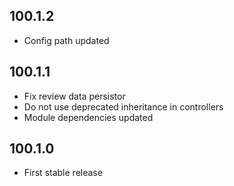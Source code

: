 ## 100.1.2

- Config path updated

## 100.1.1

- Fix review data persistor
- Do not use deprecated inheritance in controllers
- Module dependencies updated

## 100.1.0

- First stable release

